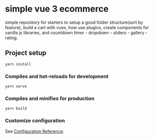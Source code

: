 # simple vue 3 ecommerce

simple repository for starters to setup a good folder structure(sort by feature), build a cart with vuex, how use plugins, create components for vanilla js libraries, and countdown timer - dropdown - sliders - gallery - rating.

## Project setup

```
yarn install
```

### Compiles and hot-reloads for development

```
yarn serve
```

### Compiles and minifies for production

```
yarn build
```

### Customize configuration

See [Configuration Reference](https://cli.vuejs.org/config/).
